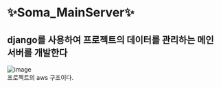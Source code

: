 # ✨Soma_MainServer✨


## django를 사용하여 프로젝트의 데이터를 관리하는 메인 서버를 개발한다

![image](./resource/aws_strucuture.png)
<br>
프로젝트의 aws 구조이다.<br>